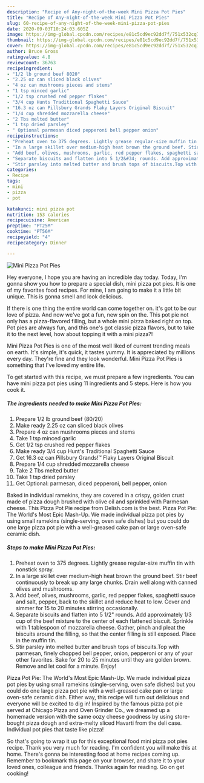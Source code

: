 ```yaml
---
description: "Recipe of Any-night-of-the-week Mini Pizza Pot Pies"
title: "Recipe of Any-night-of-the-week Mini Pizza Pot Pies"
slug: 60-recipe-of-any-night-of-the-week-mini-pizza-pot-pies
date: 2020-09-03T10:24:03.605Z
image: https://img-global.cpcdn.com/recipes/e81c5cd9ec92dd7f/751x532cq70/mini-pizza-pot-pies-recipe-main-photo.jpg
thumbnail: https://img-global.cpcdn.com/recipes/e81c5cd9ec92dd7f/751x532cq70/mini-pizza-pot-pies-recipe-main-photo.jpg
cover: https://img-global.cpcdn.com/recipes/e81c5cd9ec92dd7f/751x532cq70/mini-pizza-pot-pies-recipe-main-photo.jpg
author: Bruce Gross
ratingvalue: 4.8
reviewcount: 36763
recipeingredient:
- "1/2 lb ground beef 8020"
- "2.25 oz can sliced black olives"
- "4 oz can mushrooms pieces and stems"
- "1 tsp minced garlic"
- "1/2 tsp crushed red pepper flakes"
- "3/4 cup Hunts Traditional Spaghetti Sauce"
- "16.3 oz can Pillsbury Grands Flaky Layers Original Biscuit"
- "1/4 cup shredded mozzarella cheese"
- "2 Tbs melted butter"
- "1 tsp dried parsley"
- " Optional parmesan diced pepperoni bell pepper onion"
recipeinstructions:
- "Preheat oven to 375 degrees. Lightly grease regular-size muffin tin with nonstick spray."
- "In a large skillet over medium-high heat brown the ground beef. Stir beef continuously to break up any large chunks. Drain well along with canned olives and mushrooms."
- "Add beef, olives, mushrooms, garlic, red pepper flakes, spaghetti sauce and salt, pepper, back to the skillet and reduce heat to low. Cover and simmer for 15 to 20 minutes stirring occasionally."
- "Separate biscuits and flatten into 5 1/2&#34; rounds. Add approximately 1/3 cup of the beef mixture to the center of each flattened biscuit. Sprinkle with 1 tablespoon of mozzarella cheese. Gather, pinch and pleat the biscuits around the filling, so that the center filling is still exposed. Place in the muffin tin."
- "Stir parsley into melted butter and brush tops of biscuits.Top with parmesan, finely chopped bell pepper, onion, pepperoni or any of your other favorites. Bake for 20 to 25 minutes until they are golden brown. Remove and let cool for a minute. Enjoy!"
categories:
- Recipe
tags:
- mini
- pizza
- pot

katakunci: mini pizza pot 
nutrition: 153 calories
recipecuisine: American
preptime: "PT25M"
cooktime: "PT56M"
recipeyield: "4"
recipecategory: Dinner

---
```



![Mini Pizza Pot Pies](https://img-global.cpcdn.com/recipes/e81c5cd9ec92dd7f/751x532cq70/mini-pizza-pot-pies-recipe-main-photo.jpg)

Hey everyone, I hope you are having an incredible day today. Today, I'm gonna show you how to prepare a special dish, mini pizza pot pies. It is one of my favorites food recipes. For mine, I am going to make it a little bit unique. This is gonna smell and look delicious.

If there is one thing the entire world can come together on. it&#39;s got to be our love of pizza. And now we&#39;ve got a fun, new spin on the. This pot pie not only has a pizza-flavored filling, but a whole mini pizza baked right on top. Pot pies are always fun, and this one&#39;s got classic pizza flavors, but to take it to the next level, how about topping it with a mini pizza?!

Mini Pizza Pot Pies is one of the most well liked of current trending meals on earth. It's simple, it's quick, it tastes yummy. It is appreciated by millions every day. They're fine and they look wonderful. Mini Pizza Pot Pies is something that I've loved my entire life.


To get started with this recipe, we must prepare a few ingredients. You can have mini pizza pot pies using 11 ingredients and 5 steps. Here is how you cook it.

<!--inarticleads1-->

##### The ingredients needed to make Mini Pizza Pot Pies:

1. Prepare 1/2 lb ground beef (80/20)
1. Make ready 2.25 oz can sliced black olives
1. Prepare 4 oz can mushrooms pieces and stems
1. Take 1 tsp minced garlic
1. Get 1/2 tsp crushed red pepper flakes
1. Make ready 3/4 cup Hunt&#39;s Traditional Spaghetti Sauce
1. Get 16.3 oz can Pillsbury Grands!™ Flaky Layers Original Biscuit
1. Prepare 1/4 cup shredded mozzarella cheese
1. Take 2 Tbs melted butter
1. Take 1 tsp dried parsley
1. Get  Optional: parmesan, diced pepperoni, bell pepper, onion


Baked in individual ramekins, they are covered in a crispy, golden crust made of pizza dough brushed with olive oil and sprinkled with Parmesan cheese. This Pizza Pot Pie recipe from Delish.com is the best. Pizza Pot Pie: The World&#39;s Most Epic Mash-Up. We made individual pizza pot pies by using small ramekins (single-serving, oven safe dishes) but you could do one large pizza pot pie with a well-greased cake pan or large oven-safe ceramic dish. 

<!--inarticleads2-->

##### Steps to make Mini Pizza Pot Pies:

1. Preheat oven to 375 degrees. Lightly grease regular-size muffin tin with nonstick spray.
1. In a large skillet over medium-high heat brown the ground beef. Stir beef continuously to break up any large chunks. Drain well along with canned olives and mushrooms.
1. Add beef, olives, mushrooms, garlic, red pepper flakes, spaghetti sauce and salt, pepper, back to the skillet and reduce heat to low. Cover and simmer for 15 to 20 minutes stirring occasionally.
1. Separate biscuits and flatten into 5 1/2&#34; rounds. Add approximately 1/3 cup of the beef mixture to the center of each flattened biscuit. Sprinkle with 1 tablespoon of mozzarella cheese. Gather, pinch and pleat the biscuits around the filling, so that the center filling is still exposed. Place in the muffin tin.
1. Stir parsley into melted butter and brush tops of biscuits.Top with parmesan, finely chopped bell pepper, onion, pepperoni or any of your other favorites. Bake for 20 to 25 minutes until they are golden brown. Remove and let cool for a minute. Enjoy!


Pizza Pot Pie: The World&#39;s Most Epic Mash-Up. We made individual pizza pot pies by using small ramekins (single-serving, oven safe dishes) but you could do one large pizza pot pie with a well-greased cake pan or large oven-safe ceramic dish. Either way, this recipe will turn out delicious and everyone will be excited to dig in! Inspired by the famous pizza pot pie served at Chicago Pizza and Oven Grinder Co., we dreamed up a homemade version with the same oozy cheese goodness by using store-bought pizza dough and extra-melty sliced Havarti from the deli case. Individual pot pies that taste like pizza! 

So that's going to wrap it up for this exceptional food mini pizza pot pies recipe. Thank you very much for reading. I'm confident you will make this at home. There's gonna be interesting food at home recipes coming up. Remember to bookmark this page on your browser, and share it to your loved ones, colleague and friends. Thanks again for reading. Go on get cooking!
